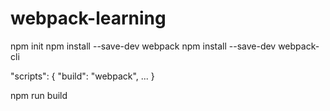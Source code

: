 # webpack-learning

npm init
npm install --save-dev webpack
npm install --save-dev webpack-cli

"scripts": {
    "build": "webpack",
    ...
}

npm run build